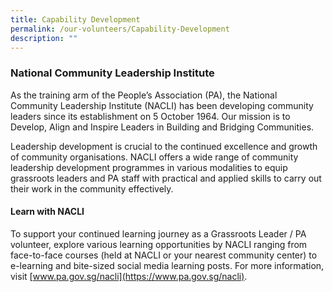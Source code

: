 ```yaml
---
title: Capability Development
permalink: /our-volunteers/Capability-Development
description: ""
---
```

### National Community Leadership Institute

As the training arm of the People’s Association (PA), the National Community Leadership Institute (NACLI) has been developing community leaders since its establishment on 5 October 1964. Our mission is to Develop, Align and Inspire Leaders in Building and Bridging Communities. 

Leadership development is crucial to the continued excellence and growth of community organisations. NACLI offers a wide range of community leadership development programmes in various modalities to equip grassroots leaders and PA staff with practical and applied skills to carry out their work in the community effectively. 

####  Learn with NACLI

To support your continued learning journey as a Grassroots Leader / PA volunteer, explore various learning opportunities by NACLI ranging from face-to-face courses (held at NACLI or your nearest community center) to e-learning and bite-sized social media learning posts. For more information, visit [www.pa.gov.sg/nacli](https://www.pa.gov.sg/nacli).